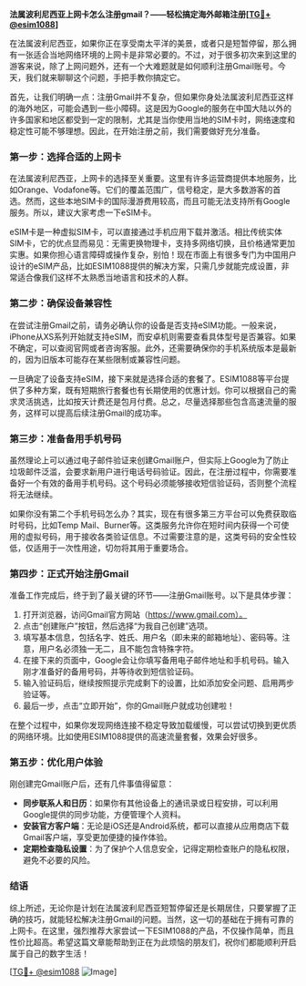 **法属波利尼西亚上网卡怎么注册gmail？——轻松搞定海外邮箱注册[[TG💪+ @esim1088](https://t.me/s/esim1088)]**

在法属波利尼西亚，如果你正在享受南太平洋的美景，或者只是短暂停留，那么拥有一张适合当地网络环境的上网卡是非常必要的。不过，对于很多初次来到这里的游客来说，除了上网问题外，还有一个大难题就是如何顺利注册Gmail账号。今天，我们就来聊聊这个问题，手把手教你搞定它。

首先，让我们明确一点：注册Gmail并不复杂，但如果你身处法属波利尼西亚这样的海外地区，可能会遇到一些小障碍。这是因为Google的服务在中国大陆以外的许多国家和地区都受到一定的限制，尤其是当你使用当地的SIM卡时，网络速度和稳定性可能不够理想。因此，在开始注册之前，我们需要做好充分准备。

### **第一步：选择合适的上网卡**
在法属波利尼西亚，上网卡的选择至关重要。这里有许多运营商提供本地服务，比如Orange、Vodafone等。它们的覆盖范围广，信号稳定，是大多数游客的首选。然而，这些本地SIM卡的国际漫游费用较高，而且可能无法支持所有Google服务。所以，建议大家考虑一下eSIM卡。

eSIM卡是一种虚拟SIM卡，可以直接通过手机应用下载并激活。相比传统实体SIM卡，它的优点显而易见：无需更换物理卡，支持多网络切换，且价格通常更加实惠。如果你担心语言障碍或操作复杂，别怕！现在市面上有很多专门为中国用户设计的eSIM产品，比如ESIM1088提供的解决方案，只需几步就能完成设置，非常适合像我们这样不太熟悉当地语言和技术的人群。

### **第二步：确保设备兼容性**
在尝试注册Gmail之前，请务必确认你的设备是否支持eSIM功能。一般来说，iPhone从XS系列开始就支持eSIM，而安卓机则需要查看具体型号是否兼容。如果不确定，可以查阅官网或者咨询客服。此外，还需要确保你的手机系统版本是最新的，因为旧版本可能存在某些限制或兼容性问题。

一旦确定了设备支持eSIM，接下来就是选择合适的套餐了。ESIM1088等平台提供了多种方案，既有短期旅行套餐也有长期使用的优惠计划。你可以根据自己的需求灵活挑选，比如按天计费还是包月付费。总之，尽量选择那些包含高速流量的服务，这样可以提高后续注册Gmail的成功率。

### **第三步：准备备用手机号码**
虽然理论上可以通过电子邮件验证来创建Gmail账户，但实际上Google为了防止垃圾邮件泛滥，会要求新用户进行电话号码验证。因此，在注册过程中，你需要准备好一个有效的备用手机号码。这个号码必须能够接收短信验证码，否则整个流程将无法继续。

如果你没有第二个手机号码怎么办？其实，现在有很多第三方平台可以免费获取临时号码，比如Temp Mail、Burner等。这类服务允许你在短时间内获得一个可使用的虚拟号码，用于接收各类验证信息。不过需要注意的是，这类号码的安全性较低，仅适用于一次性用途，切勿将其用于重要场合。

### **第四步：正式开始注册Gmail**
准备工作完成后，终于到了最关键的环节——注册Gmail账号。以下是具体步骤：

1. 打开浏览器，访问Gmail官方网站（https://www.gmail.com）。
2. 点击“创建账户”按钮，然后选择“为我自己创建”选项。
3. 填写基本信息，包括名字、姓氏、用户名（即未来的邮箱地址）、密码等。注意，用户名必须独一无二，且不能包含特殊字符。
4. 在接下来的页面中，Google会让你填写备用电子邮件地址和手机号码。输入刚才准备好的备用号码，并等待收到短信验证码。
5. 输入验证码后，继续按照提示完成剩下的设置，比如添加安全问题、启用两步验证等。
6. 最后一步，点击“立即开始”，你的Gmail账户就成功创建啦！

在整个过程中，如果你发现网络连接不稳定导致加载缓慢，可以尝试切换到更优质的网络环境。比如使用ESIM1088提供的高速流量套餐，效果会好很多。

### **第五步：优化用户体验**
刚创建完Gmail账户后，还有几件事值得留意：

- **同步联系人和日历**：如果你有其他设备上的通讯录或日程安排，可以利用Google提供的同步功能，方便管理个人资料。
- **安装官方客户端**：无论是iOS还是Android系统，都可以直接从应用商店下载Gmail客户端，享受更加便捷的操作体验。
- **定期检查隐私设置**：为了保护个人信息安全，记得定期检查账户的隐私权限，避免不必要的风险。

### **结语**
综上所述，无论你是计划在法属波利尼西亚短暂停留还是长期居住，只要掌握了正确的技巧，就能轻松解决注册Gmail的问题。当然，这一切的基础在于拥有可靠的上网卡。在这里，强烈推荐大家尝试一下ESIM1088的产品，不仅操作简单，而且性价比超高。希望这篇文章能帮助到正在为此烦恼的朋友们，祝你们都能顺利开启属于自己的数字生活！

[[TG💪+ @esim1088](https://t.me/s/esim1088) ![Image](https://i.postimg.cc/4NQfJmqS/Snipaste-2025-05-13-00-14-12.png)]